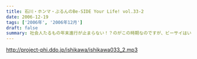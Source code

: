 ```yaml
---
title: 石川・ホンマ・ぶるんのBe-SIDE Your Life! vol.33-2
date: 2006-12-19
tags: ['2006年', '2006年12月']
draft: false
summary: 社会人たるもの年末進行が止まらない！？のがこの時期なのですが、ビーサイはいたってレギュラー・・・ですが、メガネのカタワレはここで登場するのか否か！？注目の二本目です。笑いのボリュームがでかいっす。NAMAE
---
```


http://project-phi.ddo.jp/ishikawa/ishikawa033_2.mp3
